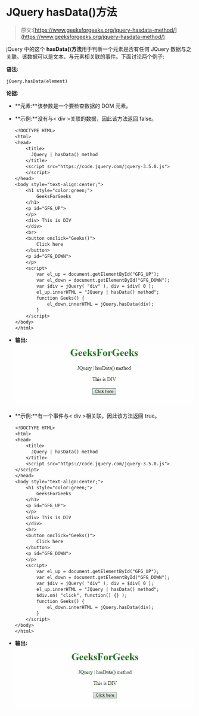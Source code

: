 # JQuery hasData()方法

> 原文:[https://www.geeksforgeeks.org/jquery-hasdata-method/](https://www.geeksforgeeks.org/jquery-hasdata-method/)

jQuery 中的这个 **hasData()方法**用于判断一个元素是否有任何 JQuery 数据与之关联。该数据可以是文本、与元素相关联的事件。下面讨论两个例子:

**语法:**

```
jQuery.hasData(element)

```

**论据:**

*   **元素:**该参数是一个要检查数据的 DOM 元素。

*   **示例:**没有与< div >关联的数据，因此该方法返回 false。

    ```
    <!DOCTYPE HTML> 
    <html>  
    <head> 
        <title> 
          JQuery | hasData() method
        </title>      
        <script src="https://code.jquery.com/jquery-3.5.0.js">
        </script> 
    </head>   
    <body style="text-align:center;"> 
        <h1 style="color:green;">  
            GeeksForGeeks  
        </h1> 
        <p id="GFG_UP"> 
        </p>
        <div> This is DIV
        </div>
        <br>
        <button onclick="Geeks()"> 
            Click here 
        </button>       
        <p id="GFG_DOWN"> 
        </p>       
        <script> 
            var el_up = document.getElementById("GFG_UP");
            var el_down = document.getElementById("GFG_DOWN");
            var $div = jQuery( "div" ), div = $div[ 0 ];
            el_up.innerHTML = "JQuery | hasData() method";
            function Geeks() { 
                el_down.innerHTML = jQuery.hasData(div);
            } 
        </script> 
    </body>   
    </html> 
    ```

*   **输出:**
    ![](img/4bab7d22e1edf3f2eff1d189eef617de.png)

*   **示例:**有一个事件与< div >相关联，因此该方法返回 true。

    ```
    <!DOCTYPE HTML> 
    <html>  
    <head> 
        <title> 
          JQuery | hasData() method
        </title>      
        <script src="https://code.jquery.com/jquery-3.5.0.js">
    </script> 
    </head>   
    <body style="text-align:center;"> 
        <h1 style="color:green;">  
            GeeksForGeeks  
        </h1> 
        <p id="GFG_UP"> 
        </p>
        <div> This is DIV
        </div>
        <br>
        <button onclick="Geeks()"> 
            Click here 
        </button>       
        <p id="GFG_DOWN"> 
        </p>       
        <script> 
            var el_up = document.getElementById("GFG_UP");
            var el_down = document.getElementById("GFG_DOWN");
            var $div = jQuery( "div" ), div = $div[ 0 ];
            el_up.innerHTML = "JQuery | hasData() method";
            $div.on( "click", function() {} );
            function Geeks() { 
                el_down.innerHTML = jQuery.hasData(div);
            } 
        </script> 
    </body>   
    </html> 
    ```

*   **输出:**
    ![](img/278dbfc4fa563062318c55b2874d21fe.png)
